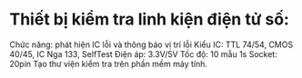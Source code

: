 # Thiết bị kiểm tra linh kiện điện tử số:
Chức năng: phát hiện IC lỗi và thông báo vị trí lỗi 
Kiểu IC: TTL 74/54, CMOS 40/45, IC Nga 133, SelfTest 
Điện áp: 3.3V/5V Tốc độ: 10 mẫu 1s 
Socket: 20pin 
Tạo thư viện kiểm tra trên phần mềm máy tính.
